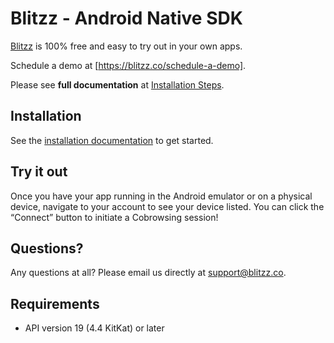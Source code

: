 # Blitzz - Android Native SDK

[Blitzz](https://blitzz.co) is 100% free and easy to try out in your own apps.

Schedule a demo at [https://blitzz.co/schedule-a-demo].

Please see **full documentation** at [Installation Steps](https://help.blitzz.co/en/support/solutions/44000818327).

## Installation

See the [installation documentation](http://help.blitzz.co/en/support/solutions/44000818327) to get started.

## Try it out

Once you have your app running in the Android emulator or on a physical device, navigate to your account to see your device listed. You can click the “Connect” button to initiate a Cobrowsing session!


## Questions?
Any questions at all? Please email us directly at [support@blitzz.co](mailto:support@blitzz.co).

## Requirements

* API version 19 (4.4 KitKat) or later
